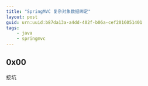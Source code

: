 ```yaml
---
title: "SpringMVC 复杂对象数据绑定"
layout: post
guid: urn:uuid:b87da13a-a4dd-402f-b06a-cef2016051401
tags:
    - java
    - springmvc
---
```


## 0x00
挖坑
